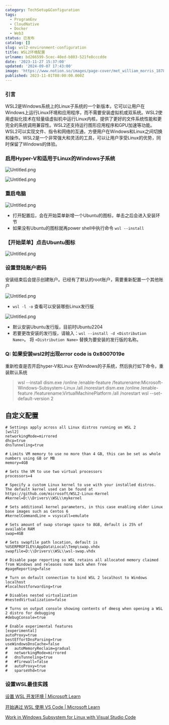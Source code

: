 ```yaml
---
category: TechSetup&Configuration
tags:
  - ProgramEnv
  - CloudNative
  - Docker
  - Web3
status: 已发布
catalog: []
slug: wsl2-environment-configuration
title: WSL2环境配置
urlname: bd266599-5cec-40ed-b803-521fe8cccdde
date: '2023-11-27 15:37:00'
updated: '2024-09-07 17:43:00'
image: 'https://www.notion.so/images/page-cover/met_william_morris_1878.jpg'
published: 2023-11-01T08:00:00.000Z
---
```


### 引言


WSL2是Windows系统上的Linux子系统的一个新版本，它可以让用户在Windows上运行Linux环境和应用程序，而不需要安装虚拟机或双系统。WSL2使用虚拟化技术在轻量级虚拟机中运行Linux内核，提供了更好的文件系统性能和更完全的系统调用兼容性。WSL2还支持运行图形应用程序和GPU加速等功能。WSL2可以实现文件、指令和网络的互通，方便用户在Windows和Linux之间切换和操作。WSL2是一个非常强大和灵活的工具，可以让用户享受Linux的优势，同时保留了Windows的体验。


### 启用Hyper-V和适用于Linux的Windows子系统


![Untitled.png](https://prod-files-secure.s3.us-west-2.amazonaws.com/5d24fe63-e567-4804-86f9-9fdc62e13082/62efe4d1-37d6-4606-a7b8-34dcd63ff38a/Untitled.png?X-Amz-Algorithm=AWS4-HMAC-SHA256&X-Amz-Content-Sha256=UNSIGNED-PAYLOAD&X-Amz-Credential=ASIAZI2LB466XZ3AL2OF%2F20250315%2Fus-west-2%2Fs3%2Faws4_request&X-Amz-Date=20250315T053636Z&X-Amz-Expires=3600&X-Amz-Security-Token=IQoJb3JpZ2luX2VjELX%2F%2F%2F%2F%2F%2F%2F%2F%2F%2FwEaCXVzLXdlc3QtMiJHMEUCIQCPV%2B26p3Hudekv3LW38dx1zm%2F71dxPPJ%2BHnf57qAaKQwIgG17q6HM1Mpkrwei4Atq1pAoKwNSPXqtDkYvCapoGPhoqiAQI%2Fv%2F%2F%2F%2F%2F%2F%2F%2F%2F%2FARAAGgw2Mzc0MjMxODM4MDUiDGClZ9a2dO1kVQPyGircA8XZoDPhEMA2hjw8GRWZZnZ0FeoBZdkbC4l45o0k5i3OgSzuG5rmqlT5245kU%2F8EdAaN4dFgAk1WZBWsZKCY5nqIgHgYzRL4hiYErjYOeJ4NukCET156aYSPjh%2BuEQE4Hx3p0T5jXGBdOivyFbnurx0bmWtbmudOn28Ewo1SSg89R8YwcXEyxLXzguaZzSlhcyK3FALGTzLDevLQQCXhLx%2FspKqj4w83xrZbTXwKP%2FT4XjseDEPeBu%2BBD7tIveyGdLFPrsmXtRqOLRxdAAKT1%2F6dLk%2FTps2LkXge4N2P3bTiKS4J3ODETujiE26%2B3hGpJfrMTa65rcyaZlSflal%2BI%2BzkoVMeBa5VJkY9dkGEi%2BoaPQN40Pm%2BFWtKxWlyMkf9ZPaDeVsAQrxlvgL%2Fu48%2BGVB8Ohtza1iHpLojeO7MCE34cx1HzjKOK1xishC%2FzKqi5AeB%2F0vUYnYwEg5sW27LdaXjauJD1llfo1weYlpmdQ2LCvDU0Vo0X%2FA%2Bz%2BbsAMXTKvcrbNC7ucxGkEWxXCEaTmH4P27kxsmg9PCWZpZeLDeL0%2BjKUwp8upFLcXtnylYhayUpKZpCs9Pnx%2FUTiJj3FvpYuINFV%2FhzlAh96bCOIwofPYYpDJvFBG1K0auUMN2F1L4GOqUB5UpQwW0H8pbcXQd0mosbgh0r2AF%2F5Ki2%2F0%2FZKWxnYgYEs9UrMElbX3bG3mmOXGZ3B%2FQHR63%2BF%2FHQ15eQc37HA65f90%2BfncMwG4h9VToyhqmeOKAsUD64rIDRhrAedzaSNdJ2%2FbWIcAD08LbSxK2Q5DaLMD9xf2beA0SGTE1ycavScMJzK9hbS%2BJtKheJCQqk0e7ZuaSclQ4MwB52QLCxJNEDYOHW&X-Amz-Signature=f00c5119121bd6ae5139f0c20650f830b622f31ec663dc5f85b1de615efc7df2&X-Amz-SignedHeaders=host&x-id=GetObject)


![Untitled.png](https://prod-files-secure.s3.us-west-2.amazonaws.com/5d24fe63-e567-4804-86f9-9fdc62e13082/74866fe6-9ce5-4055-94c5-4900f6f5ff8b/Untitled.png?X-Amz-Algorithm=AWS4-HMAC-SHA256&X-Amz-Content-Sha256=UNSIGNED-PAYLOAD&X-Amz-Credential=ASIAZI2LB466XZ3AL2OF%2F20250315%2Fus-west-2%2Fs3%2Faws4_request&X-Amz-Date=20250315T053636Z&X-Amz-Expires=3600&X-Amz-Security-Token=IQoJb3JpZ2luX2VjELX%2F%2F%2F%2F%2F%2F%2F%2F%2F%2FwEaCXVzLXdlc3QtMiJHMEUCIQCPV%2B26p3Hudekv3LW38dx1zm%2F71dxPPJ%2BHnf57qAaKQwIgG17q6HM1Mpkrwei4Atq1pAoKwNSPXqtDkYvCapoGPhoqiAQI%2Fv%2F%2F%2F%2F%2F%2F%2F%2F%2F%2FARAAGgw2Mzc0MjMxODM4MDUiDGClZ9a2dO1kVQPyGircA8XZoDPhEMA2hjw8GRWZZnZ0FeoBZdkbC4l45o0k5i3OgSzuG5rmqlT5245kU%2F8EdAaN4dFgAk1WZBWsZKCY5nqIgHgYzRL4hiYErjYOeJ4NukCET156aYSPjh%2BuEQE4Hx3p0T5jXGBdOivyFbnurx0bmWtbmudOn28Ewo1SSg89R8YwcXEyxLXzguaZzSlhcyK3FALGTzLDevLQQCXhLx%2FspKqj4w83xrZbTXwKP%2FT4XjseDEPeBu%2BBD7tIveyGdLFPrsmXtRqOLRxdAAKT1%2F6dLk%2FTps2LkXge4N2P3bTiKS4J3ODETujiE26%2B3hGpJfrMTa65rcyaZlSflal%2BI%2BzkoVMeBa5VJkY9dkGEi%2BoaPQN40Pm%2BFWtKxWlyMkf9ZPaDeVsAQrxlvgL%2Fu48%2BGVB8Ohtza1iHpLojeO7MCE34cx1HzjKOK1xishC%2FzKqi5AeB%2F0vUYnYwEg5sW27LdaXjauJD1llfo1weYlpmdQ2LCvDU0Vo0X%2FA%2Bz%2BbsAMXTKvcrbNC7ucxGkEWxXCEaTmH4P27kxsmg9PCWZpZeLDeL0%2BjKUwp8upFLcXtnylYhayUpKZpCs9Pnx%2FUTiJj3FvpYuINFV%2FhzlAh96bCOIwofPYYpDJvFBG1K0auUMN2F1L4GOqUB5UpQwW0H8pbcXQd0mosbgh0r2AF%2F5Ki2%2F0%2FZKWxnYgYEs9UrMElbX3bG3mmOXGZ3B%2FQHR63%2BF%2FHQ15eQc37HA65f90%2BfncMwG4h9VToyhqmeOKAsUD64rIDRhrAedzaSNdJ2%2FbWIcAD08LbSxK2Q5DaLMD9xf2beA0SGTE1ycavScMJzK9hbS%2BJtKheJCQqk0e7ZuaSclQ4MwB52QLCxJNEDYOHW&X-Amz-Signature=fadeabf4d8a0aeb3ab97d94138167693bb6ebb317e257f4f13891eadc25eb6d9&X-Amz-SignedHeaders=host&x-id=GetObject)


### 重启电脑


![Untitled.png](https://prod-files-secure.s3.us-west-2.amazonaws.com/5d24fe63-e567-4804-86f9-9fdc62e13082/ed8ca255-2fda-4c1b-9b1a-f1896300e8e7/Untitled.png?X-Amz-Algorithm=AWS4-HMAC-SHA256&X-Amz-Content-Sha256=UNSIGNED-PAYLOAD&X-Amz-Credential=ASIAZI2LB466XZ3AL2OF%2F20250315%2Fus-west-2%2Fs3%2Faws4_request&X-Amz-Date=20250315T053636Z&X-Amz-Expires=3600&X-Amz-Security-Token=IQoJb3JpZ2luX2VjELX%2F%2F%2F%2F%2F%2F%2F%2F%2F%2FwEaCXVzLXdlc3QtMiJHMEUCIQCPV%2B26p3Hudekv3LW38dx1zm%2F71dxPPJ%2BHnf57qAaKQwIgG17q6HM1Mpkrwei4Atq1pAoKwNSPXqtDkYvCapoGPhoqiAQI%2Fv%2F%2F%2F%2F%2F%2F%2F%2F%2F%2FARAAGgw2Mzc0MjMxODM4MDUiDGClZ9a2dO1kVQPyGircA8XZoDPhEMA2hjw8GRWZZnZ0FeoBZdkbC4l45o0k5i3OgSzuG5rmqlT5245kU%2F8EdAaN4dFgAk1WZBWsZKCY5nqIgHgYzRL4hiYErjYOeJ4NukCET156aYSPjh%2BuEQE4Hx3p0T5jXGBdOivyFbnurx0bmWtbmudOn28Ewo1SSg89R8YwcXEyxLXzguaZzSlhcyK3FALGTzLDevLQQCXhLx%2FspKqj4w83xrZbTXwKP%2FT4XjseDEPeBu%2BBD7tIveyGdLFPrsmXtRqOLRxdAAKT1%2F6dLk%2FTps2LkXge4N2P3bTiKS4J3ODETujiE26%2B3hGpJfrMTa65rcyaZlSflal%2BI%2BzkoVMeBa5VJkY9dkGEi%2BoaPQN40Pm%2BFWtKxWlyMkf9ZPaDeVsAQrxlvgL%2Fu48%2BGVB8Ohtza1iHpLojeO7MCE34cx1HzjKOK1xishC%2FzKqi5AeB%2F0vUYnYwEg5sW27LdaXjauJD1llfo1weYlpmdQ2LCvDU0Vo0X%2FA%2Bz%2BbsAMXTKvcrbNC7ucxGkEWxXCEaTmH4P27kxsmg9PCWZpZeLDeL0%2BjKUwp8upFLcXtnylYhayUpKZpCs9Pnx%2FUTiJj3FvpYuINFV%2FhzlAh96bCOIwofPYYpDJvFBG1K0auUMN2F1L4GOqUB5UpQwW0H8pbcXQd0mosbgh0r2AF%2F5Ki2%2F0%2FZKWxnYgYEs9UrMElbX3bG3mmOXGZ3B%2FQHR63%2BF%2FHQ15eQc37HA65f90%2BfncMwG4h9VToyhqmeOKAsUD64rIDRhrAedzaSNdJ2%2FbWIcAD08LbSxK2Q5DaLMD9xf2beA0SGTE1ycavScMJzK9hbS%2BJtKheJCQqk0e7ZuaSclQ4MwB52QLCxJNEDYOHW&X-Amz-Signature=e3009853855a40c88b1a8b709ed23832f69287617933a6030ea9885db0ca3232&X-Amz-SignedHeaders=host&x-id=GetObject)

- 打开配置后，会在开始菜单新增一个Ubuntu的图标，单击之后会进入安装环节
- 如果没有Ubuntu的图标就再power shell中执行命令 `wsl --install`

### 【开始菜单】点击Ubuntu图标


![Untitled.png](https://prod-files-secure.s3.us-west-2.amazonaws.com/5d24fe63-e567-4804-86f9-9fdc62e13082/d7415a12-f453-43fe-a604-a208d85638a3/Untitled.png?X-Amz-Algorithm=AWS4-HMAC-SHA256&X-Amz-Content-Sha256=UNSIGNED-PAYLOAD&X-Amz-Credential=ASIAZI2LB466XZ3AL2OF%2F20250315%2Fus-west-2%2Fs3%2Faws4_request&X-Amz-Date=20250315T053636Z&X-Amz-Expires=3600&X-Amz-Security-Token=IQoJb3JpZ2luX2VjELX%2F%2F%2F%2F%2F%2F%2F%2F%2F%2FwEaCXVzLXdlc3QtMiJHMEUCIQCPV%2B26p3Hudekv3LW38dx1zm%2F71dxPPJ%2BHnf57qAaKQwIgG17q6HM1Mpkrwei4Atq1pAoKwNSPXqtDkYvCapoGPhoqiAQI%2Fv%2F%2F%2F%2F%2F%2F%2F%2F%2F%2FARAAGgw2Mzc0MjMxODM4MDUiDGClZ9a2dO1kVQPyGircA8XZoDPhEMA2hjw8GRWZZnZ0FeoBZdkbC4l45o0k5i3OgSzuG5rmqlT5245kU%2F8EdAaN4dFgAk1WZBWsZKCY5nqIgHgYzRL4hiYErjYOeJ4NukCET156aYSPjh%2BuEQE4Hx3p0T5jXGBdOivyFbnurx0bmWtbmudOn28Ewo1SSg89R8YwcXEyxLXzguaZzSlhcyK3FALGTzLDevLQQCXhLx%2FspKqj4w83xrZbTXwKP%2FT4XjseDEPeBu%2BBD7tIveyGdLFPrsmXtRqOLRxdAAKT1%2F6dLk%2FTps2LkXge4N2P3bTiKS4J3ODETujiE26%2B3hGpJfrMTa65rcyaZlSflal%2BI%2BzkoVMeBa5VJkY9dkGEi%2BoaPQN40Pm%2BFWtKxWlyMkf9ZPaDeVsAQrxlvgL%2Fu48%2BGVB8Ohtza1iHpLojeO7MCE34cx1HzjKOK1xishC%2FzKqi5AeB%2F0vUYnYwEg5sW27LdaXjauJD1llfo1weYlpmdQ2LCvDU0Vo0X%2FA%2Bz%2BbsAMXTKvcrbNC7ucxGkEWxXCEaTmH4P27kxsmg9PCWZpZeLDeL0%2BjKUwp8upFLcXtnylYhayUpKZpCs9Pnx%2FUTiJj3FvpYuINFV%2FhzlAh96bCOIwofPYYpDJvFBG1K0auUMN2F1L4GOqUB5UpQwW0H8pbcXQd0mosbgh0r2AF%2F5Ki2%2F0%2FZKWxnYgYEs9UrMElbX3bG3mmOXGZ3B%2FQHR63%2BF%2FHQ15eQc37HA65f90%2BfncMwG4h9VToyhqmeOKAsUD64rIDRhrAedzaSNdJ2%2FbWIcAD08LbSxK2Q5DaLMD9xf2beA0SGTE1ycavScMJzK9hbS%2BJtKheJCQqk0e7ZuaSclQ4MwB52QLCxJNEDYOHW&X-Amz-Signature=9c1cf320d9e72b1f705d2a569c31b585fb1d44c40ccc4e03cbc31377ae10f8d8&X-Amz-SignedHeaders=host&x-id=GetObject)


### 设置登陆账户密码


安装结束后会提示创建账户。已经有了默认的root账户，需要重新配置一个其他账户


![Untitled.png](https://prod-files-secure.s3.us-west-2.amazonaws.com/5d24fe63-e567-4804-86f9-9fdc62e13082/bb38a6ce-031e-4122-9787-de509d2240bf/Untitled.png?X-Amz-Algorithm=AWS4-HMAC-SHA256&X-Amz-Content-Sha256=UNSIGNED-PAYLOAD&X-Amz-Credential=ASIAZI2LB466XZ3AL2OF%2F20250315%2Fus-west-2%2Fs3%2Faws4_request&X-Amz-Date=20250315T053636Z&X-Amz-Expires=3600&X-Amz-Security-Token=IQoJb3JpZ2luX2VjELX%2F%2F%2F%2F%2F%2F%2F%2F%2F%2FwEaCXVzLXdlc3QtMiJHMEUCIQCPV%2B26p3Hudekv3LW38dx1zm%2F71dxPPJ%2BHnf57qAaKQwIgG17q6HM1Mpkrwei4Atq1pAoKwNSPXqtDkYvCapoGPhoqiAQI%2Fv%2F%2F%2F%2F%2F%2F%2F%2F%2F%2FARAAGgw2Mzc0MjMxODM4MDUiDGClZ9a2dO1kVQPyGircA8XZoDPhEMA2hjw8GRWZZnZ0FeoBZdkbC4l45o0k5i3OgSzuG5rmqlT5245kU%2F8EdAaN4dFgAk1WZBWsZKCY5nqIgHgYzRL4hiYErjYOeJ4NukCET156aYSPjh%2BuEQE4Hx3p0T5jXGBdOivyFbnurx0bmWtbmudOn28Ewo1SSg89R8YwcXEyxLXzguaZzSlhcyK3FALGTzLDevLQQCXhLx%2FspKqj4w83xrZbTXwKP%2FT4XjseDEPeBu%2BBD7tIveyGdLFPrsmXtRqOLRxdAAKT1%2F6dLk%2FTps2LkXge4N2P3bTiKS4J3ODETujiE26%2B3hGpJfrMTa65rcyaZlSflal%2BI%2BzkoVMeBa5VJkY9dkGEi%2BoaPQN40Pm%2BFWtKxWlyMkf9ZPaDeVsAQrxlvgL%2Fu48%2BGVB8Ohtza1iHpLojeO7MCE34cx1HzjKOK1xishC%2FzKqi5AeB%2F0vUYnYwEg5sW27LdaXjauJD1llfo1weYlpmdQ2LCvDU0Vo0X%2FA%2Bz%2BbsAMXTKvcrbNC7ucxGkEWxXCEaTmH4P27kxsmg9PCWZpZeLDeL0%2BjKUwp8upFLcXtnylYhayUpKZpCs9Pnx%2FUTiJj3FvpYuINFV%2FhzlAh96bCOIwofPYYpDJvFBG1K0auUMN2F1L4GOqUB5UpQwW0H8pbcXQd0mosbgh0r2AF%2F5Ki2%2F0%2FZKWxnYgYEs9UrMElbX3bG3mmOXGZ3B%2FQHR63%2BF%2FHQ15eQc37HA65f90%2BfncMwG4h9VToyhqmeOKAsUD64rIDRhrAedzaSNdJ2%2FbWIcAD08LbSxK2Q5DaLMD9xf2beA0SGTE1ycavScMJzK9hbS%2BJtKheJCQqk0e7ZuaSclQ4MwB52QLCxJNEDYOHW&X-Amz-Signature=ea537292a5a2b1f9b9f3124872b75fa27c8ade1986b24b520dee5ea389fc51f6&X-Amz-SignedHeaders=host&x-id=GetObject)

- `wsl -l -o` 查看可以安装哪些Linux发行版

![Untitled.png](https://prod-files-secure.s3.us-west-2.amazonaws.com/5d24fe63-e567-4804-86f9-9fdc62e13082/4b4e5e2f-4e13-4651-8884-559a62c38137/Untitled.png?X-Amz-Algorithm=AWS4-HMAC-SHA256&X-Amz-Content-Sha256=UNSIGNED-PAYLOAD&X-Amz-Credential=ASIAZI2LB466XZ3AL2OF%2F20250315%2Fus-west-2%2Fs3%2Faws4_request&X-Amz-Date=20250315T053636Z&X-Amz-Expires=3600&X-Amz-Security-Token=IQoJb3JpZ2luX2VjELX%2F%2F%2F%2F%2F%2F%2F%2F%2F%2FwEaCXVzLXdlc3QtMiJHMEUCIQCPV%2B26p3Hudekv3LW38dx1zm%2F71dxPPJ%2BHnf57qAaKQwIgG17q6HM1Mpkrwei4Atq1pAoKwNSPXqtDkYvCapoGPhoqiAQI%2Fv%2F%2F%2F%2F%2F%2F%2F%2F%2F%2FARAAGgw2Mzc0MjMxODM4MDUiDGClZ9a2dO1kVQPyGircA8XZoDPhEMA2hjw8GRWZZnZ0FeoBZdkbC4l45o0k5i3OgSzuG5rmqlT5245kU%2F8EdAaN4dFgAk1WZBWsZKCY5nqIgHgYzRL4hiYErjYOeJ4NukCET156aYSPjh%2BuEQE4Hx3p0T5jXGBdOivyFbnurx0bmWtbmudOn28Ewo1SSg89R8YwcXEyxLXzguaZzSlhcyK3FALGTzLDevLQQCXhLx%2FspKqj4w83xrZbTXwKP%2FT4XjseDEPeBu%2BBD7tIveyGdLFPrsmXtRqOLRxdAAKT1%2F6dLk%2FTps2LkXge4N2P3bTiKS4J3ODETujiE26%2B3hGpJfrMTa65rcyaZlSflal%2BI%2BzkoVMeBa5VJkY9dkGEi%2BoaPQN40Pm%2BFWtKxWlyMkf9ZPaDeVsAQrxlvgL%2Fu48%2BGVB8Ohtza1iHpLojeO7MCE34cx1HzjKOK1xishC%2FzKqi5AeB%2F0vUYnYwEg5sW27LdaXjauJD1llfo1weYlpmdQ2LCvDU0Vo0X%2FA%2Bz%2BbsAMXTKvcrbNC7ucxGkEWxXCEaTmH4P27kxsmg9PCWZpZeLDeL0%2BjKUwp8upFLcXtnylYhayUpKZpCs9Pnx%2FUTiJj3FvpYuINFV%2FhzlAh96bCOIwofPYYpDJvFBG1K0auUMN2F1L4GOqUB5UpQwW0H8pbcXQd0mosbgh0r2AF%2F5Ki2%2F0%2FZKWxnYgYEs9UrMElbX3bG3mmOXGZ3B%2FQHR63%2BF%2FHQ15eQc37HA65f90%2BfncMwG4h9VToyhqmeOKAsUD64rIDRhrAedzaSNdJ2%2FbWIcAD08LbSxK2Q5DaLMD9xf2beA0SGTE1ycavScMJzK9hbS%2BJtKheJCQqk0e7ZuaSclQ4MwB52QLCxJNEDYOHW&X-Amz-Signature=1080e560f11cd60c6015e5d75e32a47d2d2316b06aac1cfc1c7a4f057b8b2dae&X-Amz-SignedHeaders=host&x-id=GetObject)

- 默认安装Ubuntu发行版，目前时Ubuntu2204
- 若要更改安装的发行版，请输入：`wsl --install -d <Distribution Name>`。 将 `<Distribution Name>` 替换为要安装的发行版的名称。

### Q: 如果安装wsl2时出现error code is 0x8007019e


重新检查是否开启hyper-V和Linux 在Windows的子系统，然后执行如下命令，重装默认系统

> wsl --install
> dism.exe /online /enable-feature /featurename:Microsoft-Windows-Subsystem-Linux /all /norestart
> dism.exe /online /enable-feature /featurename:VirtualMachinePlatform /all /norestart
> wsl --set-default-version 2

## 自定义配置


```shell
# Settings apply across all Linux distros running on WSL 2
[wsl2]
networkingMode=mirrored
dhcp=true
dnsTunneling=true

# Limits VM memory to use no more than 4 GB, this can be set as whole numbers using GB or MB
memory=4GB 

# Sets the VM to use two virtual processors
processors=4

# Specify a custom Linux kernel to use with your installed distros. The default kernel used can be found at https://github.com/microsoft/WSL2-Linux-Kernel
#kernel=D:\\Drivers\\WSL\\mykernel

# Sets additional kernel parameters, in this case enabling older Linux base images such as Centos 6
#kernelCommandLine = vsyscall=emulate

# Sets amount of swap storage space to 8GB, default is 25% of available RAM
swap=4GB

# Sets swapfile path location, default is %USERPROFILE%\AppData\Local\Temp\swap.vhdx
swapfile=D:\\Drivers\\WSL\\wsl-swap.vhdx

# Disable page reporting so WSL retains all allocated memory claimed from Windows and releases none back when free
#pageReporting=false

# Turn on default connection to bind WSL 2 localhost to Windows localhost
#localhostforwarding=true

# Disables nested virtualization
#nestedVirtualization=false

# Turns on output console showing contents of dmesg when opening a WSL 2 distro for debugging
#debugConsole=true

# Enable experimental features
[experimental]
autoProxy=true
bestEffortDnsParsing=true
useWindowsDnsCache=false
#   autoMemoryReclaim=gradual
#   networkingMode=mirrored
#   dnsTunneling=true
#   #firewall=false
#   autoProxy=true
#   sparseVhd=true
```


### 设置WSL最佳实践


[设置 WSL 开发环境 | Microsoft Learn](https://learn.microsoft.com/zh-cn/windows/wsl/setup/environment#set-up-your-linux-username-and-password)


[开始通过 WSL 使用 VS Code | Microsoft Learn](https://learn.microsoft.com/zh-cn/windows/wsl/tutorials/wsl-vscode)


[Work in Windows Subsystem for Linux with Visual Studio Code](https://code.visualstudio.com/docs/remote/wsl-tutorial)


